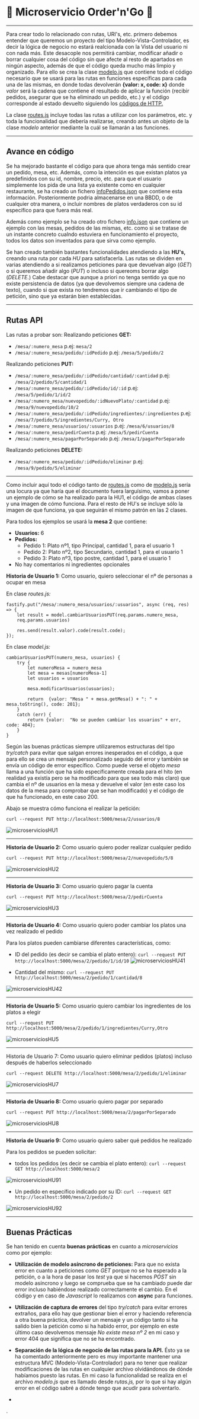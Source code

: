 

# :book: Microservicio Order'n'Go :book:

---

Para crear todo lo relacionado con rutas, URI's, etc. primero debemos entender que queremos un proyecto del tipo Modelo-Vista-Controlador, es decir la lógica de negocio no estará realcionada con la Vista del usuario ni con nada más. Este desacople nos permitirá cambiar, modificar añadir o borrar cualquier cosa del código sin que afecte al resto de apartados en ningún aspecto, además de que el código queda mucho más limpio y organizado. Para ello se crea la clase [modelo.js](https://github.com/LCinder/Order-n-Go/blob/master/src/modelo.js) que contiene todo el código necesario que se usará para las rutas en funciones específicas para cada una de las mismas, en donde todas devolverán **{valor: x, code: x}** donde *valor* será la cadena que contiene el resultado de aplicar la función (recibir pedidos, asegurar que se ha eliminado un pedido, etc.) y el código corresponde al estado devuelto siguiendo los [códigos de HTTP.](https://developer.mozilla.org/es/docs/Web/HTTP/Status)

La clase [routes.js](https://github.com/LCinder/Order-n-Go/blob/master/src/routes.js) incluye todas las rutas a utilizar con los parámetros, etc. y toda la funcionalidad que debería realizarse, creando antes un objeto de la clase *modelo* anterior mediante la cuál se llamarán a las funciones.

---

## Avance en código

Se ha mejorado bastante el código para que ahora tenga más sentido crear un pedido, mesa, etc. Además, como la intención es que existan platos ya predefinidos con su id, nombre, precio, etc. para que el usuario simplemente los pida de una lista ya existente como en cualquier restaurante, se ha creado un fichero [infoPedidos.json](https://github.com/LCinder/Order-n-Go/blob/master/src/infoPedidos.json) que contiene esta información. Posteriormente podria almacenarse en una BBDD, o de cualquier otra manera, o incluir nombres de platos verdaderos con su id específico para que fuera más real.

Además como ejemplo se ha creado otro fichero [info.json](https://github.com/LCinder/Order-n-Go/blob/master/api/data/info.json) que contiene un ejemplo con las mesas, pedidos de las mismas, etc. como si se tratase de un instante concreto cualndo estuviera en funcionamiento el proyecto, todos los datos son inventados para que sirva como ejemplo.

Se han creado también bastantes funcionalidades atendiendo a las **HU's,** creando una ruta por cada *HU* para satisfacerla. Las rutas se dividen en varias atendiendo a si realizamos peticiones para que devuelvan algo (*GET*) o si queremos añadir algo (*PUT*) o incluso si quereoms borrar algo (*DELETE.*)
Cabe destacar que aunque a priori no tenga sentido ya que no existe persistencia de datos (ya que devolvemos siempre una cadena de texto), cuando si que exista no tendremos que ir cambiando el tipo de petición, sino que ya estarán bien establecidas.

---

## Rutas API

Las rutas a probar son:
Realizando peticiones **GET:**
- `/mesa/:numero_mesa` p.ej: `mesa/2`
- `/mesa/:numero_mesa/pedido/:idPedido` p.ej: `/mesa/5/pedido/2`

Realizando peticiones **PUT:**
- `/mesa/:numero_mesa/pedido/:idPedido/cantidad/:cantidad` p.ej: `/mesa/2/pedido/5/cantidad/1`
- `/mesa/:numero_mesa/pedido/:idPedido/id/:id` p.ej: `/mesa/5/pedido/1/id/2`
- `/mesa/:numero_mesa/nuevopedido/:idNuevoPlato/:cantidad` p.ej: `/mesa/9/nuevopedido/10/2`
- `/mesa/:numero_mesa/pedido/:idPedido/ingredientes/:ingredientes` p.ej: `/mesa/7/pedido/5/ingredientes/Curry, Otro`
- `/mesa/:numero_mesa/usuarios/:usuarios` p.ej: `/mesa/6/usuarios/8`
- `/mesa/:numero_mesa/pedirCuenta` p.ej: `/mesa/5/pedirCuenta`
- `/mesa/:numero_mesa/pagarPorSeparado` p.ej: `/mesa/1/pagarPorSeparado`

Realizando peticiones **DELETE:**
- `/mesa/:numero_mesa/pedido/:idPedido/eliminar` p.ej: `/mesa/9/pedido/5/eliminar`

---

Como incluir aquí todo el código tanto de [routes.js](https://github.com/LCinder/Order-n-Go/blob/master/src/routes.js) como de [modelo.js](https://github.com/LCinder/Order-n-Go/blob/master/src/modelo.js) sería una locura ya que haría que el documento fuera larguísimo, vamos a poner un ejemplo de cómo se ha realizado para la HU1, el código de ambas clases y una imagen de cómo funciona. Para el resto de HU's se incluye sólo la imagen de que funciona, ya que seguirán el mismo patrón en las 2 clases.

Para todos los ejemplos se usará la **mesa 2** que contiene:
- **Usuarios:** 6
- **Pedidos:**
	- Pedido 1: Plato nº1, tipo Principal, cantidad 1, para el usuario 1
	- Pedido 2: Plato nº2, tipo Secundario, cantidad 1, para el usuario 1
	- Pedido 3: Plato nº3, tipo postre, cantidad 1, para el usuario 1
- No hay comentarios ni ingredientes opcionales


**Historia de Usuario 1:** Como usuario, quiero seleccionar el nº de personas a ocupar en mesa

En clase *routes.js:*

~~~
fastify.put("/mesa/:numero_mesa/usuarios/:usuarios", async (req, res) => {
	let result = model.cambiarUsuariosPUT(req.params.numero_mesa,
	req.params.usuarios)

	res.send(result.valor).code(result.code);
});
~~~

En clase *model.js:*

~~~
cambiarUsuariosPUT(numero_mesa, usuarios) {
	try {
		let numeroMesa = numero_mesa
		let mesa = mesas[numeroMesa-1]
		let usuarios = usuarios

		mesa.modificarUsuarios(usuarios);

		return  {valor: "Mesa " + mesa.getMesa() + ": " + mesa.toString(), code: 201};
	}
	catch (err) {
		return {valor:  "No se pueden cambiar los usuarios" + err, code: 404};
	}
}
~~~

Según las buenas prácticas siempre utilizaremos estructuras del tipo *try/catch* para evitar que salgan errores inesperados en el código, a que para ello se crea un mensaje personalizado seguido del error y también se envía un código de error específico. Como puede verse el objeto *mesa* llama a una función que ha sido específicamente creada para el hito (en realidad ya existía pero se ha modificado para que sea todo más claro) que cambia el nº de usuarios en la mesa y devuelve el valor (en este caso los datos de la mesa para comprobar que se han modificado) y el código de que ha funcionado, en este caso 200.

Abajo se muestra cómo funciona el realizar la petición:

`curl --request PUT http://localhost:5000/mesa/2/usuarios/8`

![microserviciosHU1](https://github.com/LCinder/Order-n-Go/blob/master/docs/img/microserviciosHU1.PNG)

---


**Historia de Usuario 2:** Como usuario quiero poder realizar cualquier pedido

`curl --request PUT http://localhost:5000/mesa/2/nuevopedido/5/8`

![microserviciosHU2](https://github.com/LCinder/Order-n-Go/blob/master/docs/img/microserviciosHU2.PNG)

---

**Historia de Usuario 3:** Como usuario quiero pagar la cuenta

`curl --request PUT http://localhost:5000/mesa/2/pedirCuenta`

![microserviciosHU3](https://github.com/LCinder/Order-n-Go/blob/master/docs/img/microserviciosHU3.PNG)

---

**Historia de Usuario 4:** Como usuario quiero poder cambiar los platos una vez realizado el pedido

Para los platos pueden cambiarse diferentes características, como:
- ID del pedido (es decir se cambia el plato entero): `curl --request PUT http://localhost:5000/mesa/2/pedido/1/id/10`
![microserviciosHU41](https://github.com/LCinder/Order-n-Go/blob/master/docs/img/microserviciosHU41.PNG)

- Cantidad del mismo: `curl --request PUT http://localhost:5000/mesa/2/pedido/1/cantidad/8`

![microserviciosHU42](https://github.com/LCinder/Order-n-Go/blob/master/docs/img/microserviciosHU42.PNG)

---

**Historia de Usuario 5:** Como usuario quiero cambiar los ingredientes de los platos a elegir

`curl --request PUT http://localhost:5000/mesa/2/pedido/1/ingredientes/Curry,Otro`

![microserviciosHU5](https://github.com/LCinder/Order-n-Go/blob/master/docs/img/microserviciosHU5.PNG)

---

Historia de Usuario 7: Como usuario quiero eliminar pedidos (platos) incluso después de haberlos seleccionado

`curl --request DELETE http://localhost:5000/mesa/2/pedido/1/eliminar`

![microserviciosHU7](https://github.com/LCinder/Order-n-Go/blob/master/docs/img/microserviciosHU7.PNG)

---

**Historia de Usuario 8:** Como usuario quiero pagar por separado

`curl --request PUT http://localhost:5000/mesa/2/pagarPorSeparado`

![microserviciosHU8](https://github.com/LCinder/Order-n-Go/blob/master/docs/img/microserviciosHU8.PNG)

---

**Historia de Usuario 9:** Como usuario quiero saber qué pedidos he realizado

Para los pedidos se pueden solicitar:
- todos los pedidos (es decir se cambia el plato entero): `curl --request GET http://localhost:5000/mesa/2`

![microserviciosHU91](https://github.com/LCinder/Order-n-Go/blob/master/docs/img/microserviciosHU91.PNG)

- Un pedido en específico indicado por su ID: `curl --request GET http://localhost:5000/mesa/2/pedido/2`

![microserviciosHU92](https://github.com/LCinder/Order-n-Go/blob/master/docs/img/microserviciosHU92.PNG)

---


## Buenas Prácticas

Se han tenido en cuenta  **buenas prácticas** en cuanto a *microservicios* como por ejemplo:

- **Utilización de modelo asíncrono de peticiones:** Para que no exista error en cuanto a peticiones como *GET* porque no se ha esperado a la petición, o a la hora de pasar los *test* ya que si hacemos *POST* sin modelo asíncrono y luego se comprueba que se ha cambiado puede dar error incluso habiéndose realizado correctamente el cambio. En el código y en caso de *Javascript* lo realizamos con **async** para funciones.

- **Utilización de captura de errores** del tipo *try/catch* para evitar errores extraños, para ello hay que gestionar bien el error y haciendo referencia a otra buena práctica, devolver un mensaje y un código tanto si ha salido bien la petición como si ha habido error, por ejemplo en este último caso devolvemos mensaje *No existe mesa nº 2* en mi caso y error 404 que significa que no se ha encontrado.

- **Separación de la lógica de negocio de las rutas para la API.** Ésto ya se ha comentado anteriormente pero es muy importante mantener una estructura MVC (Modelo-Vista-Controlador) para no tener que realizar modificaciones de las rutas en cualquier archivo olvidándonos de dónde habíamos puesto las rutas. En mi caso la funcionalidad se realiza en el archivo *modelo.js* que es llamado desde *rutas.js,* por lo que si hay algún error en el código sabré a dónde tengo que acudir para solventarlo.

-





















.
